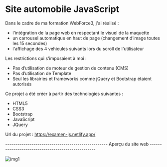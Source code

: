 # Site automobile JavaScript

Dans le cadre de ma formation WebForce3, j'ai réalisé :
- l'intégration de la page web en respectant le visuel de la maquette
- un carrousel automatique en haut de page (changement d’image toutes les 15 secondes)
- l'affichage des 4 vehicules suivants lors du scroll de l'utilisateur

Les restrictions qui s'imposaient à moi :
- Pas d’utilisation de moteur de gestion de contenu (CMS)
- Pas d’utilisation de Template
- Seul les librairies et frameworks comme jQuery et Bootstrap étaient autorisés


Ce projet a été créer à partir des technologies suivantes :
- HTML5
- CSS3
- Bootstrap
- JavaScript
- JQuery

Url du projet : https://examen-js.netlify.app/

--------------------------------------------------- Aperçu du site web ---------------------------------------------------

![img1](https://user-images.githubusercontent.com/58372973/141204111-ae8a0892-649e-45de-96c5-34981cfafdf8.png)
